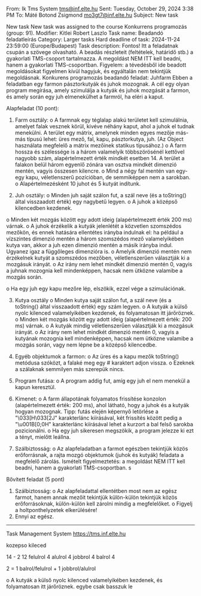 

From: Ik Tms System <tms@inf.elte.hu> 
Sent: Tuesday, October 29, 2024 3:38 PM
To: Máté Botond Zsigmond <mo3gt7@inf.elte.hu>
Subject: New task

New task
New task was assigned to the course Konkurrens programozás (group: 91). 
Modifier: Kitlei Robert Laszlo 
Task name: Beadandó feladatleírás
Category: Larger tasks
Hard deadline of task: 2024-11-24 23:59:00 (Europe/Budapest)
Task description: 
Fontos!
Itt a feladatnak csupán a szövege olvasható. A beadás részleteit (feltételek, határidő stb.) a gyakorlati TMS-csoport tartalmazza.
A megoldást NEM ITT kell beadni, hanem a gyakorlati TMS-csoportban.
Figyelem: a tévedésből ide beadott megoldásokat figyelmen kívül hagyjuk, és egyáltalán nem tekintjük megoldásnak.
Konkurens programozás beadandó feladat: Juhfarm
Ebben a feladatban egy farmon pásztorkutyák és juhok mozognak. A cél egy olyan program megírása, amely szimulálja a kutyák és juhok mozgását a farmon, és amely során egy juh elmenekülhet a farmról, ha eléri a kaput.

Alapfeladat (10 pont):
1.	Farm osztály:
o	A farmnak egy téglalap alakú területet kell szimulálnia, amelyet falak vesznek körül, kivéve néhány kaput, ahol a juhok el tudnak menekülni. A terület egy mátrix, amelynek minden egyes mezője más-más típusú lehet: üres mező, fal, kapu, pásztorkutya, juh. (Az Object használata megfelelő a mátrix mezőinek statikus típusához.)
o	A farm hossza és szélessége is a három valamelyik többszörösénél kettővel nagyobb szám, alapértelmezett érték mindkét esetben 14. A terület a falakon belül három egyenlő zónára van osztva mindkét dimenzió mentén, vagyis összesen kilencre.
o	Mind a négy fal mentén van egy-egy kapu, véletlenszerű pozícióban, de semmiképpen nem a sarokban.
o	Alapértelmezésként 10 juhot és 5 kutyát indítunk.

2.	Juh osztály:
o	Minden juh saját szálon fut, a szál neve (és a toString() által visszaadott érték) egy nagybetű legyen.
o	A juhok a középső kilencedben kezdenek.

o	Minden két mozgás között egy adott ideig (alapértelmezett érték 200 ms) várnak.
o	A juhok érzékelik a kutyák jelenlétét a közvetlen szomszédos mezőkön, és ennek hatására ellentétes irányba indulnak el: ha például a vízszintes dimenzió mentén a három szomszédos mező valamelyikében kutya van, akkor a juh ezen dimenzió mentén a másik irányba indul. Ugyanez igaz a függőleges dimenzióra is.
o	Amelyik dimenzió mentén nem érzékelnek kutyát a szomszédos mezőben, véletlenszerűen választják ki a mozgásuk irányát.
o	Az irány nem lehet mindkét dimenzió mentén 0, vagyis a juhnak mozognia kell mindenképpen, hacsak nem ütközne valamibe a mozgás során.

o	Ha egy juh egy kapu mezőre lép, elszökik, ezzel vége a szimulációnak.

3.	Kutya osztály
o	Minden kutya saját szálon fut, a szál neve (és a toString() által visszaadott érték) egy szám legyen.
o	A kutyák a külső nyolc kilenced valamelyikében kezdenek, és folyamatosan itt járőröznek.
o	Minden két mozgás között egy adott ideig (alapértelmezett érték: 200 ms) várnak.
o	A kutyák mindig véletlenszerűen választják ki a mozgásuk irányát.
o	Az irány nem lehet mindkét dimenzió mentén 0, vagyis a kutyának mozognia kell mindenképpen, hacsak nem ütközne valamibe a mozgás során, vagy nem lépne be a középső kilencedbe.

4.	Egyéb objektumok a farmon:
o	Az üres és a kapu mezők toString() metódusa szóközt, a falaké meg egy # karaktert adjon vissza.
o	Ezeknek a szálaknak semmilyen más szerepük nincs.

5.	Program futása:
o	A program addig fut, amíg egy juh el nem menekül a kapun keresztül.

6.	Kimenet:
o	A farm állapotának folyamatos frissítése konzolon (alapértelmezett érték: 200 ms), ahol látható, hogy a juhok és a kutyák hogyan mozognak. Tipp: futás elején képernyő letörlése a "\033[H\033[2J" karakterlánc kiírásával, két frissítés között pedig a "\u001B[0;0H" karakterlánc kiírásával lehet a kurzort a bal felső sarokba pozicionálni.
o	Ha egy juh sikeresen megszökik, a program jelezze ki ezt a tényt, mielőtt leállna.

7.	Szálbiztosság:
o	Az alapfeladatban a farmot egészben tekintjük közös erőforrásnak, a rajta mozgó objektumok (juhok és kutyák) feladata a megfelelő zárolás.
Ismételt figyelmeztetés: a megoldást NEM ITT kell beadni, hanem a gyakorlati TMS-csoportban.
s

Bővített feladat (5 pont)
1.	Szálbiztosság:
o	Az alapfeladattal ellentétben most nem az egész farmot, hanem annak mezőit tekintjük külön-külön tekintjük közös erőforrásoknak, külön-külön kell zárolni mindig a megfelelőket.
o	Figyelj a holtponthelyzetek elkerülésére!
2.	Ennyi az egész.

________________________________________
Task Management System
https://tms.inf.elte.hu 


kozepso kileced

14 - 2
12
felulrol 4
alulrol 4
jobbrol 4
balrol 4

2 = 1 balrol/felulrol + 1 jobbrol/alulrol

o	A kutyák a külső nyolc kilenced valamelyikében kezdenek, és folyamatosan itt járőröznek.
egybe csak basszuk le